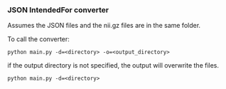 ### JSON IntendedFor converter

Assumes the JSON files and the nii.gz files are in the same folder.

To call the converter:
```
python main.py -d=<directory> -o=<output_directory>
```

if the output directory is not specified, the output will overwrite the files.
```
python main.py -d=<directory>
```